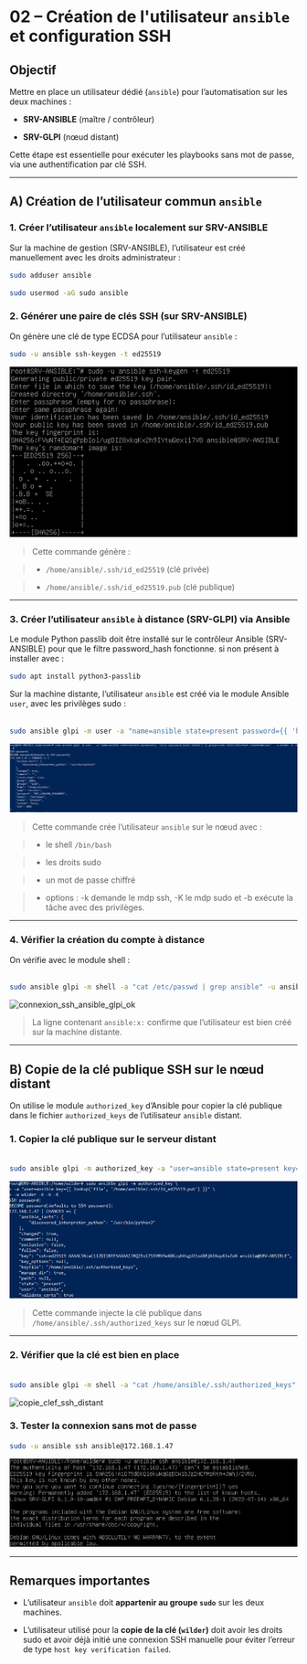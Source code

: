 # 02 – Création de l'utilisateur `ansible` et configuration SSH


## Objectif

Mettre en place un utilisateur dédié (`ansible`) pour l’automatisation sur les deux machines :

- **SRV-ANSIBLE** (maître / contrôleur)

- **SRV-GLPI** (nœud distant)

Cette étape est essentielle pour exécuter les playbooks sans mot de passe, via une authentification par clé SSH.

---

## A) Création de l’utilisateur commun `ansible`

  
### 1. Créer l’utilisateur `ansible` localement sur SRV-ANSIBLE

  
Sur la machine de gestion (SRV-ANSIBLE), l’utilisateur est créé manuellement avec les droits administrateur :


```bash
sudo adduser ansible
```
```bash
sudo usermod -aG sudo ansible
```



### 2. Générer une paire de clés SSH (sur SRV-ANSIBLE)


On génère une clé de type ECDSA pour l’utilisateur `ansible` :


```bash
sudo -u ansible ssh-keygen -t ed25519
```


![ssh_keygen_ansible](/captures/ssh_keygen_ansible.png)

  

> Cette commande génère :

> - `/home/ansible/.ssh/id_ed25519` (clé privée)

> - `/home/ansible/.ssh/id_ed25519.pub` (clé publique)

  

---

### 3. Créer l’utilisateur `ansible` à distance (SRV-GLPI) via Ansible

Le module Python passlib doit être installé sur le contrôleur Ansible (SRV-ANSIBLE) pour que le filtre password_hash fonctionne.
si non présent à installer avec :
```bash
sudo apt install python3-passlib
```
Sur la machine distante, l’utilisateur `ansible` est créé via le module Ansible `user`, avec les privilèges sudo :  
```bash

sudo ansible glpi -m user -a "name=ansible state=present password={{ 'héhé'|password_hash('sha512') }} groups=sudo shell=/bin/bash createhome=yes" -u wilder -b -k -K

```


![creation_utilisateur_ansible](/captures/creation_utilisateur_ansible.png)

  
> Cette commande crée l’utilisateur `ansible` sur le nœud avec :

> - le shell `/bin/bash`

> - les droits sudo

> - un mot de passe chiffré
 
> - options : -k demande le mdp ssh, -K le mdp sudo et -b exécute la tâche avec des privilèges.

  
---

### 4. Vérifier la création du compte à distance

On vérifie avec le module shell :
```bash

sudo ansible glpi -m shell -a "cat /etc/passwd | grep ansible" -u ansible -b -k -K

```


![connexion_ssh_ansible_glpi_ok](/captures/création_shell_ok.png)


> La ligne contenant `ansible:x:` confirme que l’utilisateur est bien créé sur la machine distante.

---

## B) Copie de la clé publique SSH sur le nœud distant

  
On utilise le module `authorized_key` d’Ansible pour copier la clé publique dans le fichier `authorized_keys` de l’utilisateur `ansible` distant.

### 1. Copier la clé publique sur le serveur distant


```bash

sudo ansible glpi -m authorized_key -a "user=ansible state=present key={{ lookup('file','/home/ansible/.ssh/id_ed25519.pub') }}" -u wilder -b -k -K

```

  

![copie_clef_ssh_distant](/captures/copie_clef_ssh_distant.png)

  

> Cette commande injecte la clé publique dans `/home/ansible/.ssh/authorized_keys` sur le nœud GLPI.

  
---

### 2. Vérifier que la clé est bien en place

  
```bash

sudo ansible glpi -m shell -a "cat /home/ansible/.ssh/authorized_keys" -u ansible -b -k -K

```
![copie_clef_ssh_distant](/captures/vérification_shell_clef.png)
  
### 3. Tester la connexion sans mot de passe

```bash
sudo -u ansible ssh ansible@172.168.1.47

```
  
![connexion_ssh_ansible_glpi_ok](/captures/connexion_ssh_ansible_glpi_ok.png)
  

---

## Remarques importantes

  
- L’utilisateur `ansible` doit **appartenir au groupe `sudo`** sur les deux machines.

- L’utilisateur utilisé pour la **copie de la clé (`wilder`)** doit avoir les droits sudo et avoir déjà initié une connexion SSH manuelle pour éviter l’erreur de type `host key verification failed`.
